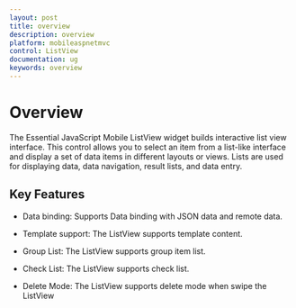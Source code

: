 ```yaml
---
layout: post
title: overview
description: overview
platform: mobileaspnetmvc
control: ListView
documentation: ug
keywords: overview
---
```


# Overview

The Essential JavaScript Mobile ListView widget builds interactive list view interface. This control allows you to select an item from a list-like interface and display a set of data items in different layouts or views. Lists are used for displaying data, data navigation, result lists, and data entry.

## Key Features

* Data binding: Supports Data binding with JSON data and remote data.

* Template support: The ListView supports template content.

* Group List: The ListView supports group item list.

* Check List: The ListView supports check list.

* Delete Mode: The ListView supports delete mode when swipe the ListView

